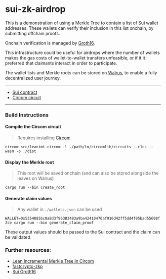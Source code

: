 # sui-zk-airdrop

This is a demonstration of using a Merkle Tree to contain a list of Sui wallet addresses. These wallets can verify their inclusion in this list onchain, by submitting offchain proofs.

Onchain verification is managed by [Groth16](https://docs.sui.io/guides/developer/cryptography/groth16).

This infrastructure could be useful for airdrops where the number of wallets makes the gas costs of wallet-to-wallet transfers unfeasible, or if it it preferred that claimants interact in order to participate.

The wallet lists and Merkle roots can be stored on [Walrus](https://www.walrus.xyz/), to enable a fully decentralized user journey.

---

- [Sui contract](./sources/bagdrop.move)
- [Circom circuit](./src/leanimt.circom)

---

### Build Instructions

#### Compile the Circom circuit
> Requires installing [Circom](https://docs.circom.io/getting-started/installation/)

`circom src/leanimt.circom -l ./path/to/circomlib/circuits --r1cs --wasm -o ./dist`

#### Display the Merkle root
> This root will be saved onchain (and can also be stored alongside the leaves on Walrus)

`cargo run --bin create_root`

#### Generate claim values
> Any wallet in `./wallets.json` can be used

`WALLET=0x5354085bc8a8d3f96383483a9ba42410476af916d42ff5dd4f05bad55608f2ce cargo run --bin generate_claim_proof`

These output values should be passed to the Sui contract and the claim can be validated.

### Further resources:
- [Lean Incremental Merkle Tree in Circom](https://github.com/privacy-scaling-explorations/zk-kit.circom/issues/17)
- [fastcrypto-zkp](https://docs.rs/fastcrypto-zkp/latest/fastcrypto_zkp/)
- [Sui Groth16](https://docs.sui.io/guides/developer/cryptography/groth16)
